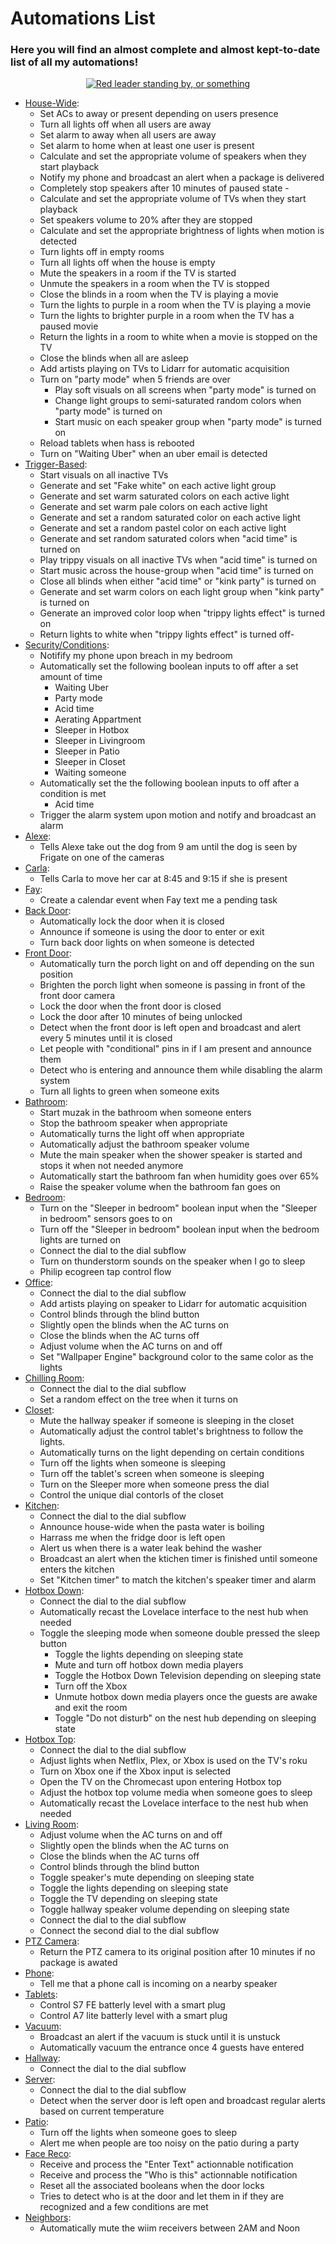 



# Automations List

### Here you will find an almost complete and almost kept-to-date list of all my automations!

  

<p  align="center">  <a  href="/addon_configs/a0d7b954_nodered"><img  src="https://img.shields.io/badge/Nodered%20FLows-purple"  alt="Red leader standing by, or something"></p> 

- [House-Wide](addon_configs/a0d7b954_noderedflows/House-Wide.json):
  - Set ACs to away or present depending on users presence
  - Turn all lights off when all users are away
  - Set alarm to away when all users are away
  - Set alarm to home when at least one user is present
  - Calculate and set the appropriate volume of speakers when they start playback
  - Notify my phone and broadcast an alert when a package is delivered
  - Completely stop speakers after 10 minutes of paused state  - 
  - Calculate and set the appropriate volume of TVs when they start playback
  - Set speakers volume to 20% after they are stopped
  - Calculate and set the appropriate brightness of lights when motion is detected
  - Turn lights off in empty rooms
  - Turn all lights off when the house is empty
  - Mute the speakers in a room if the TV is started
  - Unmute the speakers in a room when the TV is stopped
  - Close the blinds in a room when the TV is playing a movie
  - Turn the lights to purple in a room when the TV is playing a movie
  - Turn the lights to brighter purple in a room when the TV has a paused movie
  - Return the lights in a room to white when a movie is stopped on the TV
  - Close the blinds when all are asleep
  - Add artists playing on TVs to Lidarr for automatic acquisition
  - Turn on "party mode" when 5 friends are over
     -  Play soft visuals on all screens when "party mode" is turned on
     - Change light groups to semi-saturated random colors when "party mode" is turned on
     - Start music on each speaker group when "party mode" is turned on
   - Reload tablets when hass is rebooted
   - Turn on "Waiting Uber" when an uber email is detected
- [Trigger-Based](addon_configs/a0d7b954_noderedflows/Trigger-Based.json):
  - Start visuals on all inactive TVs
  - Generate and set "Fake white" on each active light group
  - Generate and set warm saturated colors on each active light
  - Generate and set warm pale colors on each active light
  - Generate and set a random saturated color on each active light
  - Generate and set a random pastel color on each active light
  - Generate and set random saturated colors when "acid time" is turned on
  - Play trippy visuals on all inactive TVs  when "acid time" is turned on
  - Start music across the house-group when "acid time" is turned on
  - Close all blinds when either "acid time" or "kink party" is turned on
  - Generate and set warm colors on each light group when "kink party" is turned on
  - Generate an improved color loop when "trippy lights effect" is turned on
  - Return lights to white when "trippy lights effect" is turned off- 
- [Security/Conditions](addon_configs/a0d7b954_noderedflows/Security_conditions.json):
   - Notifify my phone upon breach in my bedroom
   - Automatically set the following boolean inputs to off after a set amount of time
     - Waiting Uber
     - Party mode
     - Acid time
     - Aerating Appartment
     - Sleeper in Hotbox
     - Sleeper in Livingroom
     - Sleeper in Patio
     - Sleeper in Closet
     - Waiting someone
   - Automatically set the the following boolean inputs to off after a condition is met
      - Acid time
    - Trigger the alarm system upon motion and notify and broadcast an alarm
- [Alexe](addon_configs/a0d7b954_noderedflows/Alexe.json):
   - Tells Alexe take out the dog from 9 am until the dog is seen by Frigate on one of the cameras
- [Carla](addon_configs/a0d7b954_noderedflows/Carla.json):
   - Tells Carla to move her car at 8:45 and 9:15 if she is present
- [Fay](addon_configs/a0d7b954_noderedflows/Fay.json):
   - Create a calendar event when Fay text me a pending task
- [Back Door](addon_configs/a0d7b954_noderedflows/Back%20door.json):
   - Automatically lock the door when it is closed
   - Announce if someone is using the door to enter or exit
   - Turn back door lights on when someone is detected
- [Front Door](addon_configs/a0d7b954_noderedflows/Front%20Door.json):
  - Automatically turn the porch light on and off depending on the sun position
  - Brighten the porch light when someone is passing in front of the front door camera
  - Lock the door when the front door is closed
  - Lock the door after 10 minutes of being unlocked
  - Detect when the front door is left open and broadcast and alert every 5 minutes until it is closed
  - Let people with "conditional" pins in if I am present and announce them
  - Detect who is entering and announce them while disabling the alarm system
  - Turn all lights to green when someone exits
- [Bathroom](addon_configs/a0d7b954_noderedflows/Bathroom.json):
  - Start muzak in the bathroom when someone enters
  - Stop the bathroom speaker when appropriate
  - Automatically turns the light off when appropriate
  - Automatically adjust the bathroom speaker volume
  - Mute the main speaker when the shower speaker is started and stops it when not needed anymore
  - Automatically start the bathroom fan when humidity goes over 65%
  - Raise the speaker volume when the bathroom fan goes on
- [Bedroom](addon_configs/a0d7b954_noderedflows/Bedroom.json):
   - Turn on the "Sleeper in bedroom" boolean input when the "Sleeper in bedroom" sensors goes to on
   - Turn off the "Sleeper in bedroom" boolean input when the bedroom lights are turned on
   - Connect the dial to the dial subflow
   - Turn on thunderstorm sounds on the speaker when I go to sleep
   - Philip ecogreen tap control flow
- [Office](addon_configs/a0d7b954_noderedflows/Office.json):
  - Connect the dial to the dial subflow
  - Add artists playing on speaker to Lidarr for automatic acquisition
  - Control blinds through the blind button
  - Slightly open the blinds when the AC turns on
  - Close the blinds when the AC turns off
  - Adjust volume when the AC turns on and off
  - Set "Wallpaper Engine" background color to the same color as the lights
- [Chilling Room](addon_configs/a0d7b954_noderedflows/Chilling%20Room.json):
  - Connect the dial to the dial subflow
  - Set a random effect on the tree when it turns on
- [Closet](addon_configs/a0d7b954_noderedflows/Closet.json):
  - Mute the hallway speaker if someone is sleeping in the closet
  - Automatically adjust the control tablet's brightness to follow the lights.
  - Automatically turns on the light depending on certain conditions
  - Turn off the lights when someone is sleeping
  - Turn off the tablet's screen when someone is sleeping
  - Turn on the Sleeper more when someone press the dial
  - Control the unique dial contorls of the closet
- [Kitchen](addon_configs/a0d7b954_noderedflows/Kitchen.json):
   - Connect the dial to the dial subflow
   - Announce house-wide when the pasta water is boiling
   - Harrass me when the fridge door is left open
   - Alert us when there is a water leak behind the washer
   - Broadcast an alert when the ktichen timer is finished until someone enters the kitchen
   - Set "Kitchen timer" to match the kitchen's speaker timer and alarm 
- [Hotbox Down](addon_configs/a0d7b954_noderedflows/Hotbox%20Down.json):
  - Connect the dial to the dial subflow
  - Automatically recast the Lovelace interface to the nest hub when needed
  - Toggle the sleeping mode when someone double pressed the sleep button
     - Toggle the lights depending on sleeping state
     - Mute and turn off hotbox down media players
     - Toggle the Hotbox Down Television depending on sleeping state
     - Turn off the Xbox
     - Unmute hotbox down media players once the guests are awake and exit the room
     - Toggle "Do not disturb" on the nest hub depending on sleeping state
- [Hotbox Top](addon_configs/a0d7b954_noderedflows/Hotbox%20Top.json):
  - Connect the dial to the dial subflow
   - Adjust lights when Netflix, Plex, or Xbox is used on the TV's roku
   - Turn on Xbox one if the Xbox input is selected
   - Open the TV on the Chromecast upon entering Hotbox top
   - Adjust the hotbox top volume media when someone goes to sleep
  - Automatically recast the Lovelace interface to the nest hub when needed
- [Living Room](addon_configs/a0d7b954_noderedflows/Living%20Room.json):
  - Adjust volume when the AC turns on and off
  - Slightly open the blinds when the AC turns on
  - Close the blinds when the AC turns off
  - Control blinds through the blind button
  - Toggle speaker's mute depending on sleeping state
  - Toggle the lights depending on sleeping state
  - Toggle the TV depending on sleeping state
  - Toggle hallway speaker volume depending on sleeping state
  - Connect the dial to the dial subflow
  - Connect the second dial to the dial subflow
- [PTZ Camera](addon_configs/a0d7b954_noderedflows/PTZ%20Camera.json):
  - Return the PTZ camera to its original position after 10 minutes if no package is awated
- [Phone](addon_configs/a0d7b954_noderedflows/Phone.json):
   - Tell me that a phone call is incoming on a nearby speaker
- [Tablets](addon_configs/a0d7b954_noderedflows/Tablets.json):
   - Control S7 FE batterly level with a smart plug
   - Control A7 lite batterly level with a smart plug
- [Vacuum](addon_configs/a0d7b954_noderedflows/Vacuum.json):
   - Broadcast an alert if the vacuum is stuck until it is unstuck
   - Automatically vacuum the entrance once 4 guests have entered  
- [Hallway](addon_configs/a0d7b954_noderedflows/Hallway.json):
  - Connect the dial to the dial subflow
- [Server](addon_configs/a0d7b954_noderedflows/Server.json):
  - Connect the dial to the dial subflow
  - Detect when the server door is left open and broadcast regular alerts based on current temperature
- [Patio](addon_configs/a0d7b954_noderedflows/Patio.json):
  - Turn off the lights when someone goes to sleep  
  - Alert me when people are too noisy on the patio during a party
- [Face Reco](addon_configs/a0d7b954_noderedflows/Face%20Reco.json):
  - Receive and process the "Enter Text" actionnable notification
  - Receive and process the "Who is this" actionnable notification
  - Reset all the associated booleans when the door locks
  - Tries to detect who is at the door and let them in if they are recognized and a few conditions are met
- [Neighbors](addon_configs/a0d7b954_noderedflows/Neighbors.json):
  - Automatically mute the wiim receivers between 2AM and Noon

